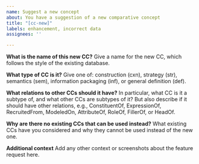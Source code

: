 ```yaml
---
name: Suggest a new concept
about: You have a suggestion of a new comparative concept
title: "[cc-new]"
labels: enhancement, incorrect data
assignees: ''

---
```


**What is the name of this new CC?**
Give a name for the new CC, which follows the style of the existing database.

**What type of CC is it?**
Give one of: construction (cxn), strategy (str), semantics (sem), information packaging (inf), or general definition (def).

**What relations to other CCs should it have?**
In particular, what CC is it a subtype of, and what other CCs are subtypes of it?
But also describe if it should have other relations, e.g., ConstituentOf, ExpressionOf, RecruitedFrom, ModeledOn, AttributeOf, RoleOf, FillerOf, or HeadOf.

**Why are there no existing CCs that can be used instead?**
What existing CCs have you considered and why they cannot be used instead of the new one.

**Additional context**
Add any other context or screenshots about the feature request here.
